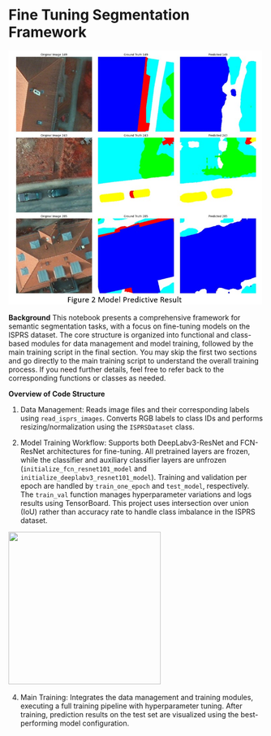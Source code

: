 # Fine Tuning Segmentation Framework

<img src="results.jpg" width="500" height="500">

**Background**
This notebook presents a comprehensive framework for semantic segmentation tasks, with a focus on fine-tuning models on the ISPRS dataset. The core structure is organized into functional and class-based modules for data management and model training, followed by the main training script in the final section. You may skip the first two sections and go directly to the main training script to understand the overall training process. If you need further details, feel free to refer back to the corresponding functions or classes as needed.

**Overview of Code Structure**
1. Data Management: Reads image files and their corresponding labels using `read_isprs_images`. Converts RGB labels to class IDs and performs resizing/normalization using the `ISPRSDataset` class.

2. Model Training Workflow: Supports both DeepLabv3-ResNet and FCN-ResNet architectures for fine-tuning. All pretrained layers are frozen, while the classifier and auxiliary classifier layers are unfrozen (`initialize_fcn_resnet101_model` and `initialize_deeplabv3_resnet101_model`). Training and validation per epoch are handled by `train_one_epoch` and `test_model`, respectively. The `train_val` function manages hyperparameter variations and logs results using TensorBoard. This project uses intersection over union (IoU) rather than accuracy rate to handle class imbalance in the ISPRS dataset.

<img src="distribution" width="300" height="300">

4. Main Training: Integrates the data management and training modules, executing a full training pipeline with hyperparameter tuning. After training, prediction results on the test set are visualized using the best-performing model configuration.


